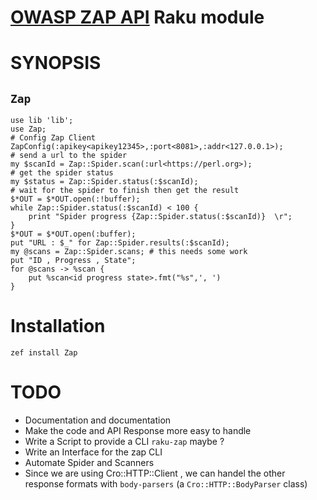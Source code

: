 [OWASP ZAP API](https://www.zaproxy.org/docs/api/) Raku module
==============================================================

SYNOPSIS
========

## `Zap`

```perl6
use lib 'lib';
use Zap;
# Config Zap Client
ZapConfig(:apikey<apikey12345>,:port<8081>,:addr<127.0.0.1>);
# send a url to the spider
my $scanId = Zap::Spider.scan(:url<https://perl.org>);
# get the spider status
my $status = Zap::Spider.status(:$scanId);
# wait for the spider to finish then get the result
$*OUT = $*OUT.open(:!buffer);
while Zap::Spider.status(:$scanId) < 100 {
    print "Spider progress {Zap::Spider.status(:$scanId)}  \r";
}
$*OUT = $*OUT.open(:buffer);
put "URL : $_" for Zap::Spider.results(:$scanId);
my @scans = Zap::Spider.scans; # this needs some work
put "ID , Progress , State";
for @scans -> %scan {
    put %scan<id progress state>.fmt("%s",', ')
}

```
Installation
============

`zef install Zap`

TODO
====

* Documentation and documentation
* Make the code and API Response more easy to handle
* Write a Script to provide a CLI `raku-zap` maybe ?
* Write an Interface for the zap CLI 
* Automate Spider and Scanners 
* Since we are using Cro::HTTP::Client , we can handel the other response formats with `body-parsers` (a `Cro::HTTP::BodyParser` class)